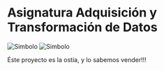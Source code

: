 
<html>
<head>
<title>ETL grográfica</title>
</head>
 
 <h1>
  Asignatura Adquisición y Transformación de Datos
 </h1>

 <img src="tubularsite.github.io/Marcacolorpositiva.png" alt="Simbolo"> 
 <img src="tubularsite.github.io/surfera.png" alt="Simbolo"> 

<body>


<p>Éste proyecto es la ostia, y lo sabemos vender!!!</p>

</body>
</html> 
